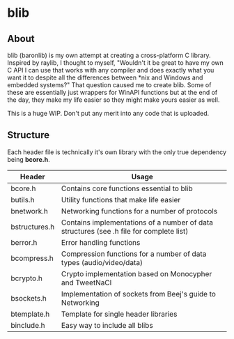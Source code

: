 # blib

## About
blib (baronlib) is my own attempt at creating a cross-platform C library. Inspired by raylib, I thought to myself, "Wouldn't it be great to have my own C API I can use that works with any compiler and does exactly what you want it to despite all the differences between *nix and Windows and embedded systems?" That question caused me to create blib. Some of these are essentially just wrappers for WinAPI functions but at the end of the day, they make my life easier so they might make yours easier as well.

This is a huge WIP. Don't put any merit into any code that is uploaded.

## Structure
Each header file is technically it's own library with the only true dependency being **bcore.h**. 

| Header        	| Usage                                                                                   	|
|---------------	|-----------------------------------------------------------------------------------------	|
| bcore.h       	| Contains core functions essential to blib                                               	|
| butils.h      	| Utility functions that make life easier                                                 	|
| bnetwork.h      	| Networking functions for a number of protocols                                          	|
| bstructures.h 	| Contains implementations of a number of data structures (see .h file for complete list) 	|
| berror.h      	| Error handling functions                                                                	|
| bcompress.h   	| Compression functions for a number of data types (audio/video/data)                     	|
| bcrypto.h     	| Crypto implementation based on Monocypher and TweetNaCl                                 	|
| bsockets.h     	| Implementation of sockets from Beej's guide to Networking                                 |
| btemplate.h     	| Template for single header libraries                                                      |
| binclude.h     	| Easy way to include all blibs                                                             |